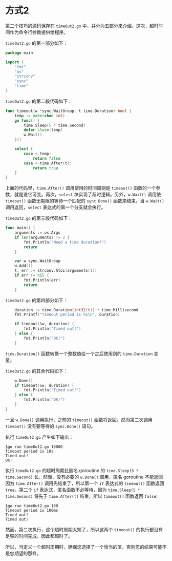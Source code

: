 # **方式2**

第二个技巧的源码保存在 `timeOut2.go` 中，并分为五部分来介绍。这次，超时时间作为命令行参数提供给程序。

`timeOut2.go` 的第一部分如下：

```go
package main

import (
    "fmt"
    "os"
    "strconv"
    "sync"
    "time"
)
```

`timeOut2.go` 的第二段代码如下：

```go
func timeout(w *sync.WaitGroup, t time.Duration) bool {
    temp := make(chan int)
    go func() {
        time.Sleep(5 * time.Second)
        defer close(temp)
        w.Wait()
    }()

    select {
        case <-temp:
            return false
        case <-time.After(t):
            return true
    }
}
```

上面的代码里，`time.After()` 调用使用的时间周期是 `timeout()` 函数的一个参数，就是说它可变。再次，`select` 块实现了超时逻辑。另外，`w.Wait()` 调用使 `timeout()` 函数无期限的等待一个匹配的 `sync.Done()` 函数来结束。当 `w.Wait()` 调用返回，`select` 表达式的第一个分支就会执行。

`timeOut2.go` 的第三段代码如下：

```go
func main() {
    arguments := os.Args
    if len(arguments) != 2 {
        fmt.Println("Need a time duration!")
        return
    }

    var w sync.WaitGroup
    w.Add(1)
    t, err := strconv.Atoi(arguments[1])
    if err != nil {
        fmt.Println(err)
        return
    }
```

`timeOut2.go` 的第四部分如下：

```go
    duration := time.Duration(int32(t)) * time.Millisecond
    fmt.Printf("Timeout period is %s\n", duration)

    if timeout(&w, duration) {
        fmt.Println("Timed out!")
    } else {
        fmt.Println("OK!")
    }
```

`time.Duration()` 函数转换一个整数值给一个之后使用到的 `time.Duration` 变量。

`timeOut2.go` 的其余代码如下：

```go
    w.Done()
    if timeout(&w, duration) {
        fmt.Println("Timed out!")
    } else {
        fmt.Println("OK!")
    }
}
```

一旦 `w.Done()` 调用执行，之前的 `timeout()` 函数将返回。然而第二次调用 `timeout()` 没有要等待的 `sync.Done()` 语句。

执行 `timeOut2.go` 产生如下输出：

```shell
$go run timeOut2.go 10000
Timeout period is 10s
Timed out!
OK!
```

执行 `timeOut2.go` 的超时周期比匿名 goroutine 的 `time.Sleep(5 * time.Second)` 长。然而，没有必要的 `w.Done()` 调用，匿名 goroutine 不能返回因为 `time.After()` 调用先结束了，所以第一个 `if` 表达式的 `timeout()` 函数返回 `true`。第二个 `if` 表达式，匿名函数不必等待，因为 `time.Sleep(5 * time.Second)` 将先于 `time.After(t)` 结束，所以 `timeout()` 函数返回 `false`:

```shell
$go run timeOut2.go 100
Timeout period is 100ms
Timed out!
Timed out!
```

然而，第二次执行，这个超时周期太短了，所以这两个 `timeout()` 的执行都没有足够的时间完成，因此都超时了。

所以，当定义一个超时周期时，确保您选择了一个恰当的值，否则您的结果可能不是您期望的那样。